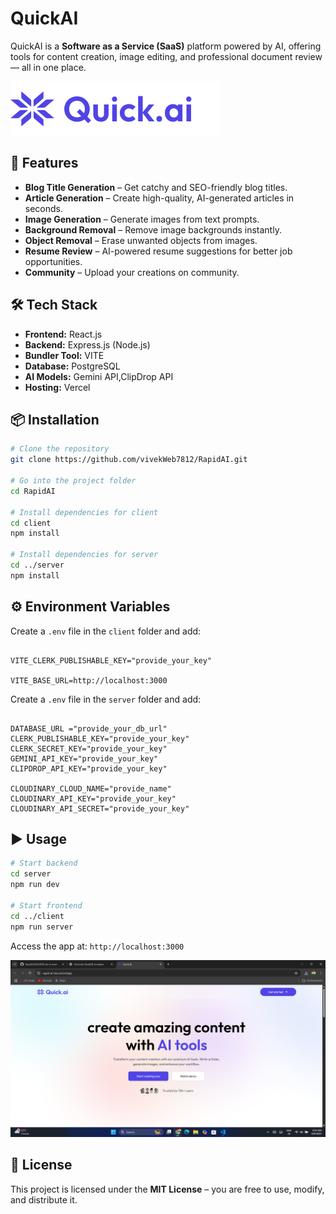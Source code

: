 # **QuickAI**

QuickAI is a **Software as a Service (SaaS)** platform powered by AI, offering tools for content creation, image editing, and professional document review — all in one place.

![QuickAI Banner](client/src/assets/logo.svg)

## 🚀 Features
- **Blog Title Generation** – Get catchy and SEO-friendly blog titles.
- **Article Generation** – Create high-quality, AI-generated articles in seconds.
- **Image Generation** – Generate images from text prompts.
- **Background Removal** – Remove image backgrounds instantly.
- **Object Removal** – Erase unwanted objects from images.
- **Resume Review** – AI-powered resume suggestions for better job opportunities.
- **Community** – Upload your creations on community.

## 🛠 Tech Stack
- **Frontend:** React.js
- **Backend:** Express.js (Node.js)
- **Bundler Tool:** VITE
- **Database:** PostgreSQL
- **AI Models:** Gemini API,ClipDrop API
- **Hosting:** Vercel

## 📦 Installation

```bash
# Clone the repository
git clone https://github.com/vivekWeb7812/RapidAI.git

# Go into the project folder
cd RapidAI

# Install dependencies for client
cd client
npm install

# Install dependencies for server
cd ../server
npm install
```

## ⚙️ Environment Variables
Create a `.env` file in the `client` folder and add:

```

VITE_CLERK_PUBLISHABLE_KEY="provide_your_key"

VITE_BASE_URL=http://localhost:3000

```

Create a `.env` file in the `server` folder and add:

```

DATABASE_URL ="provide_your_db_url"
CLERK_PUBLISHABLE_KEY="provide_your_key"
CLERK_SECRET_KEY="provide_your_key"
GEMINI_API_KEY="provide_your_key"
CLIPDROP_API_KEY="provide_your_key"

CLOUDINARY_CLOUD_NAME="provide_name"
CLOUDINARY_API_KEY="provide_your_key"
CLOUDINARY_API_SECRET="provide_your_key"

```

## ▶️ Usage
```bash
# Start backend
cd server
npm run dev

# Start frontend
cd ../client
npm run server
```

Access the app at: `http://localhost:3000`

![QuickAI Banner](client/src/assets/home.png)

## 📜 License
This project is licensed under the **MIT License** – you are free to use, modify, and distribute it.
